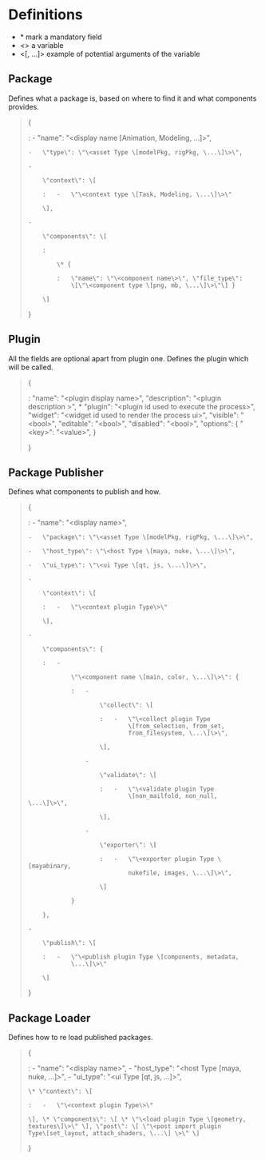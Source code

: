 # Definitions

-   \* mark a mandatory field
-   \<\> a variable
-   \<\[, \...\]\> example of potential arguments of the variable

## Package

Defines what a package is, based on where to find it and what components
provides.

> {
>
> :   -   \"name\": \"\<display name \[Animation, Modeling, \...\]\>\",
>
>     -   \"type\": \"\<asset Type \[modelPkg, rigPkg, \...\]\>\",
>
>     -   
>
>         \"context\": \[
>
>         :   -   \"\<context type \[Task, Modeling, \...\]\>\"
>
>         \],
>
>     -   
>
>         \"components\": \[
>
>         :   
>
>             \* {
>
>             :   \"name\": \"\<component name\>\", \"file_type\":
>                 \[\"\<component type \[png, mb, \...\]\>\"\] }
>
>         \]
>
> }

## Plugin

All the fields are optional apart from plugin one. Defines the plugin
which will be called.

> {
>
> :   \"name\": \"\<plugin display name\>\", \"description\": \"\<plugin
>     description \>\", \* \"plugin\": \"\<plugin id used to execute the
>     process\>\", \"widget\": \"\<widget id used to render the process
>     ui\>\", \"visible\": \"\<bool\>\", \"editable\": \"\<bool\>\",
>     \"disabled\": \"\<bool\>\", \"options\": { \"\<key\>\":
>     \"\<value\>\", }
>
> }

## Package Publisher

Defines what components to publish and how.

> {
>
> :   -   \"name\": \"\<display name\>\",
>
>     -   \"package\": \"\<asset Type \[modelPkg, rigPkg, \...\]\>\",
>
>     -   \"host_type\": \"\<host Type \[maya, nuke, \...\]\>\",
>
>     -   \"ui_type\": \"\<ui Type \[qt, js, \...\]\>\",
>
>     -   
>
>         \"context\": \[
>
>         :   -   \"\<context plugin Type\>\"
>
>         \],
>
>     -   
>
>         \"components\": {
>
>         :   -   
>
>                 \"\<component name \[main, color, \...\]\>\": {
>
>                 :   -   
>
>                         \"collect\": \[
>
>                         :   -   \"\<collect plugin Type
>                                 \[from_selection, from_set,
>                                 from_filesystem, \...\]\>\",
>
>                         \],
>
>                     -   
>
>                         \"validate\": \[
>
>                         :   -   \"\<validate plugin Type
>                                 \[non_mailfold, non_null, \...\]\>\",
>
>                         \],
>
>                     -   
>
>                         \"exporter\": \[
>
>                         :   -   \"\<exporter plugin Type \[mayabinary,
>                                 nukefile, images, \...\]\>\",
>
>                         \]
>
>                 }
>
>         },
>
>     -   
>
>         \"publish\": \[
>
>         :   -   \"\<publish plugin Type \[components, metadata,
>                 \...\]\>\"
>
>         \]
>
> }

## Package Loader

Defines how to re load published packages.

> {
>
> :   -   \"name\": \"\<display name\>\",
>     -   \"host_type\": \"\<host Type \[maya, nuke, \...\]\>\",
>     -   \"ui_type\": \"\<ui Type \[qt, js, \...\]\>\",
>
>     \* \"context\": \[
>
>     :   -   \"\<context plugin Type\>\"
>
>     \], \* \"components\": \[ \* \"\<load plugin Type \[geometry,
>     textures\]\>\" \], \"post\": \[ \"\<post import plugin
>     Type\[set_layout, attach_shaders, \...\] \>\" \]
>
> }